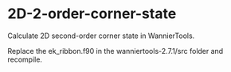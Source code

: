 # 2D-2-order-corner-state
Calculate 2D second-order corner state in WannierTools.

Replace the ek_ribbon.f90 in the wanniertools-2.7.1/src folder and recompile.
